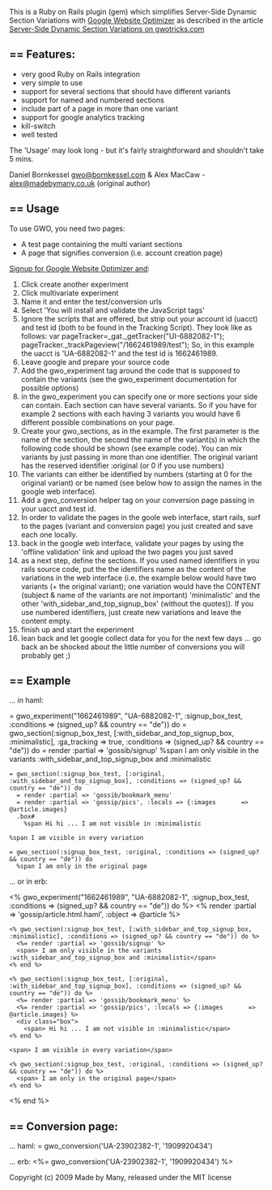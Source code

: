 This is a Ruby on Rails plugin (gem) which simplifies Server-Side Dynamic Section Variations with 
[Google Website Optimizer](http://www.google.com/websiteoptimizer) as described in the article
[Server-Side Dynamic Section Variations on gwotricks.com](http://www.gwotricks.com/2009/05/server-side-dynamic-section-variations.html)

== Features: 
------------

* very good Ruby on Rails integration
* very simple to use
* support for several sections that should have different variants
* support for named and numbered sections
* include part of a page in more than one variant
* support for google analytics tracking
* kill-switch
* well tested


The 'Usage' may look long - but it's fairly straightforward and shouldn't take 5 mins.

Daniel Bornkessel gwo@bornkessel.com & Alex MacCaw - alex@madebymany.co.uk (original author)

== Usage
--------

To use GWO, you need two pages:
* A test page containing the multi variant sections
* A page that signifies conversion (i.e. account creation page)

[Signup for Google Website Optimizer and](http://www.google.com/websiteoptimizer):
1.  Click create another experiment
2.  Click multivariate experiment
3.  Name it and enter the test/conversion urls
4.  Select 'You will install and validate the JavaScript tags'
5.   Ignore the scripts that are offered, but strip out your account id (uacct) and test id (both to be found in the Tracking Script).
     They look like as follows:
        var pageTracker=_gat._getTracker("UI-6882082-1");
        pageTracker._trackPageview("/1662461989/test");
     So, in this example the uacct is 'UA-6882082-1' and the test id is 1662461989.
6.  Leave google and prepare your source code
7.  Add the gwo_experiment tag around the code that is supposed to contain the variants (see the gwo_experiment documentation for
    possible options)
8.  in the gwo_experiment you can specify one or more sections your side can contain. Each section can have several 
    variants. So if you have for example 2 sections with each having 3 variants you would have 6 different possible
    combinations on your page.
9.  Create your gwo_sections, as in the example. The first parameter is the name of the section,
    the second the name of the variant(s) in which the following code should be shown (see example code).
    You can mix variants by just passing in more than one identifier. The 
    original variant has the reserved identifier :original (or 0 if you use numbers)
10. The variants can either be identified by numbers (starting at 0 for the original variant) or be named (see below how to 
    assign the names in the google web interface).
11. Add a gwo_conversion helper tag on your conversion page passing in your uacct and test id.
12. In order to validate the pages in the goole web interface, start rails, surf to the pages (variant and conversion page) you 
    just created and save each one locally.
13. back in the google web interface, validate your pages by using the 'offline validation' link and upload the two 
    pages you just saved
14. as a next step, define the sections. If you used named identifiers in you rails source code, put the the identifiers
    name as the content of the variations in the web interface (i.e. the example below would have two variants (+ the original
    variant); one variation would have the CONTENT (subject & name of the variants are not important) 'minimalistic' and the other
    'with_sidebar_and_top_signup_box' (without the quotes)). If you use numbered identifiers, just create new variations and leave the 
    content empty.
15. finish up and start the experiment
16. lean back and let google collect data for you for the next few days ... go back an be shocked about the little number of
    conversions you will probably get ;)


== Example
----------
... in haml:

  = gwo_experiment("1662461989", "UA-6882082-1", :signup_box_test, :conditions => (signed_up? && country == "de")) do
    = gwo_section(:signup_box_test, [:with_sidebar_and_top_signup_box, :minimalistic], :ga_tracking => true, :conditions => (signed_up? && country == "de")) do
      = render :partial => 'gossib/signup'
      %span I am only visible in the variants :with_sidebar_and_top_signup_box and :minimalistic

    = gwo_section(:signup_box_test, [:original, :with_sidebar_and_top_signup_box], :conditions => (signed_up? && country == "de")) do
      = render :partial => 'gossib/bookmark_menu'
      = render :partial => 'gossip/pics', :locals => {:images       => @article.images}
      .box#
        %span Hi hi ... I am not visible in :minimalistic
  
    %span I am visible in every variation
  
    = gwo_section(:signup_box_test, :original, :conditions => (signed_up? && country == "de")) do
      %span I am only in the original page
  
... or in erb:

  <% gwo_experiment("1662461989", "UA-6882082-1", :signup_box_test, :conditions => (signed_up? && country == "de")) do %>
    <% render :partial => 'gossip/article.html.haml',  :object => @article %>
  
    <% gwo_section(:signup_box_test, [:with_sidebar_and_top_signup_box, :minimalistic], :conditions => (signed_up? && country == "de")) do %> 
      <%= render :partial => 'gossib/signup' %>
      <span> I am only visible in the variants :with_sidebar_and_top_signup_box and :minimalistic</span>
    <% end %>

    <% gwo_section(:signup_box_test, [:original, :with_sidebar_and_top_signup_box], :conditions => (signed_up? && country == "de")) do %>
      <%= render :partial => 'gossib/bookmark_menu' %>
      <%= render :partial => 'gossip/pics', :locals => {:images       => @article.images} %>
      <div class="box">
        <span> Hi hi ... I am not visible in :minimalistic</span>
    <% end %>
  
    <span> I am visible in every variation</span>
  
    <% gwo_section(:signup_box_test, :original, :conditions => (signed_up? && country == "de")) do %>
      <span> I am only in the original page</span>
    <% end %>
  <% end %>


== Conversion page:
------------------
... haml:
  = gwo_conversion('UA-23902382-1', '1909920434')

... erb:
  <%= gwo_conversion('UA-23902382-1', '1909920434') %>


Copyright (c) 2009 Made by Many, released under the MIT license
